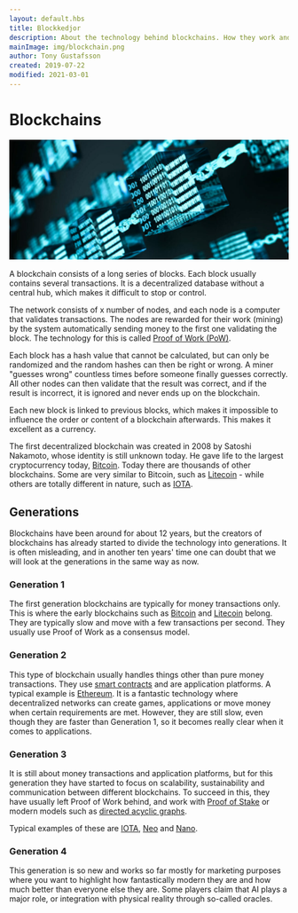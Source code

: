 ```yaml
---
layout: default.hbs
title: Blockkedjor
description: About the technology behind blockchains. How they work and what they can be used for, and about the different generations since 2009.
mainImage: img/blockchain.png
author: Tony Gustafsson
created: 2019-07-22
modified: 2021-03-01
---
```


# Blockchains

![Blockkedjor](../img/blockchain.jpg 'Blockkedjor')

A blockchain consists of a long series of blocks. Each block usually contains several transactions. It is a decentralized database without a central hub, which makes it difficult to stop or control.

The network consists of x number of nodes, and each node is a computer that validates transactions. The nodes are rewarded for their work (mining) by the system automatically sending money to the first one validating the block. The technology for this is called [Proof of Work (PoW)](/technology/proof-of-work.html).

Each block has a hash value that cannot be calculated, but can only be randomized and the random hashes can then be right or wrong. A miner "guesses wrong" countless times before someone finally guesses correctly. All other nodes can then validate that the result was correct, and if the result is incorrect, it is ignored and never ends up on the blockchain.

Each new block is linked to previous blocks, which makes it impossible to influence the order or content of a blockchain afterwards. This makes it excellent as a currency.

The first decentralized blockchain was created in 2008 by Satoshi Nakamoto, whose identity is still unknown today. He gave life to the largest cryptocurrency today, [Bitcoin](/cryptocurrencies/bitcoin.html). Today there are thousands of other blockchains. Some are very similar to Bitcoin, such as [Litecoin](/cryptocurrencies/litecoin.html) - while others are totally different in nature, such as [IOTA](/cryptocurrencies/iota.html).

## Generations

Blockchains have been around for about 12 years, but the creators of blockchains has already started to divide the technology into generations. It is often misleading, and in another ten years' time one can doubt that we will look at the generations in the same way as now.

### Generation 1

The first generation blockchains are typically for money transactions only. This is where the early blockchains such as [Bitcoin](/cryptocurrencies/bitcoin.html) and [Litecoin](/cryptocurrencies/litecoin.html) belong. They are typically slow and move with a few transactions per second. They usually use Proof of Work as a consensus model.

### Generation 2

This type of blockchain usually handles things other than pure money transactions. They use [smart contracts](/technology/smart-contracts.html) and are application platforms. A typical example is [Ethereum](/cryptocurrencies/ethereum.html). It is a fantastic technology where decentralized networks can create games, applications or move money when certain requirements are met. However, they are still slow, even though they are faster than Generation 1, so it becomes really clear when it comes to applications.

### Generation 3

It is still about money transactions and application platforms, but for this generation they have started to focus on scalability, sustainability and communication between different blockchains. To succeed in this, they have usually left Proof of Work behind, and work with [Proof of Stake](/technology/proof-of-stake.html) or modern models such as [directed acyclic graphs](/technology/directed-acyclic-graphs.html).

Typical examples of these are [IOTA](/cryptocurrencies/iota.html), [Neo](/cryptocurrencies/neo.html) and [Nano](/cryptocurrencies/nano.html).

### Generation 4

This generation is so new and works so far mostly for marketing purposes where you want to highlight how fantastically modern they are and how much better than everyone else they are. Some players claim that AI plays a major role, or integration with physical reality through so-called oracles.
